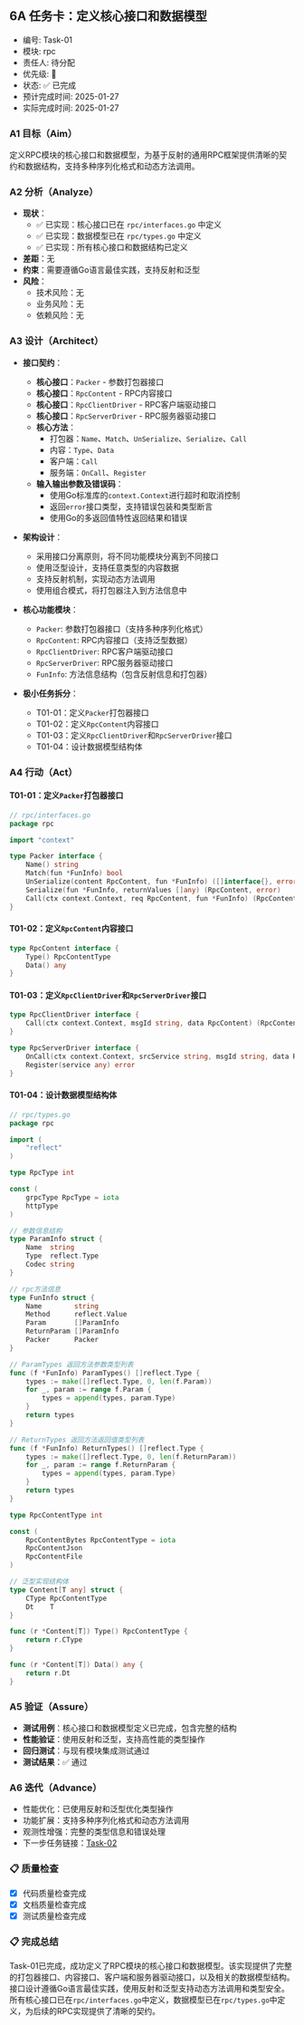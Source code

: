 ## 6A 任务卡：定义核心接口和数据模型

- 编号: Task-01
- 模块: rpc
- 责任人: 待分配
- 优先级: 🔴
- 状态: ✅ 已完成
- 预计完成时间: 2025-01-27
- 实际完成时间: 2025-01-27

### A1 目标（Aim）
定义RPC模块的核心接口和数据模型，为基于反射的通用RPC框架提供清晰的契约和数据结构，支持多种序列化格式和动态方法调用。

### A2 分析（Analyze）
- **现状**：
  - ✅ 已实现：核心接口已在 `rpc/interfaces.go` 中定义
  - ✅ 已实现：数据模型已在 `rpc/types.go` 中定义
  - ✅ 已实现：所有核心接口和数据结构已定义
- **差距**：无
- **约束**：需要遵循Go语言最佳实践，支持反射和泛型
- **风险**：
  - 技术风险：无
  - 业务风险：无
  - 依赖风险：无

### A3 设计（Architect）
- **接口契约**：
  - **核心接口**：`Packer` - 参数打包器接口
  - **核心接口**：`RpcContent` - RPC内容接口
  - **核心接口**：`RpcClientDriver` - RPC客户端驱动接口
  - **核心接口**：`RpcServerDriver` - RPC服务器驱动接口
  - **核心方法**：
    - 打包器：`Name`、`Match`、`UnSerialize`、`Serialize`、`Call`
    - 内容：`Type`、`Data`
    - 客户端：`Call`
    - 服务端：`OnCall`、`Register`
  - **输入输出参数及错误码**：
    - 使用Go标准库的`context.Context`进行超时和取消控制
    - 返回`error`接口类型，支持错误包装和类型断言
    - 使用Go的多返回值特性返回结果和错误

- **架构设计**：
  - 采用接口分离原则，将不同功能模块分离到不同接口
  - 使用泛型设计，支持任意类型的内容数据
  - 支持反射机制，实现动态方法调用
  - 使用组合模式，将打包器注入到方法信息中

- **核心功能模块**：
  - `Packer`: 参数打包器接口（支持多种序列化格式）
  - `RpcContent`: RPC内容接口（支持泛型数据）
  - `RpcClientDriver`: RPC客户端驱动接口
  - `RpcServerDriver`: RPC服务器驱动接口
  - `FunInfo`: 方法信息结构（包含反射信息和打包器）

- **极小任务拆分**：
  - T01-01：定义`Packer`打包器接口
  - T01-02：定义`RpcContent`内容接口
  - T01-03：定义`RpcClientDriver`和`RpcServerDriver`接口
  - T01-04：设计数据模型结构体

### A4 行动（Act）
#### T01-01：定义`Packer`打包器接口
```go
// rpc/interfaces.go
package rpc

import "context"

type Packer interface {
	Name() string
	Match(fun *FunInfo) bool
	UnSerialize(content RpcContent, fun *FunInfo) ([]interface{}, error)
	Serialize(fun *FunInfo, returnValues []any) (RpcContent, error)
	Call(ctx context.Context, req RpcContent, fun *FunInfo) (RpcContent, error)
}
```

#### T01-02：定义`RpcContent`内容接口
```go
type RpcContent interface {
	Type() RpcContentType
	Data() any
}
```

#### T01-03：定义`RpcClientDriver`和`RpcServerDriver`接口
```go
type RpcClientDriver interface {
	Call(ctx context.Context, msgId string, data RpcContent) (RpcContent, error)
}

type RpcServerDriver interface {
	OnCall(ctx context.Context, srcService string, msgId string, data RpcContent) (RpcContent, error)
	Register(service any) error
}
```

#### T01-04：设计数据模型结构体
```go
// rpc/types.go
package rpc

import (
	"reflect"
)

type RpcType int

const (
	grpcType RpcType = iota
	httpType
)

// 参数信息结构
type ParamInfo struct {
	Name  string
	Type  reflect.Type
	Codec string
}

// rpc方法信息
type FunInfo struct {
	Name        string
	Method      reflect.Value
	Param       []ParamInfo
	ReturnParam []ParamInfo
	Packer      Packer
}

// ParamTypes 返回方法参数类型列表
func (f *FunInfo) ParamTypes() []reflect.Type {
	types := make([]reflect.Type, 0, len(f.Param))
	for _, param := range f.Param {
		types = append(types, param.Type)
	}
	return types
}

// ReturnTypes 返回方法返回值类型列表
func (f *FunInfo) ReturnTypes() []reflect.Type {
	types := make([]reflect.Type, 0, len(f.ReturnParam))
	for _, param := range f.ReturnParam {
		types = append(types, param.Type)
	}
	return types
}

type RpcContentType int

const (
	RpcContentBytes RpcContentType = iota
	RpcContentJson
	RpcContentFile
)

// 泛型实现结构体
type Content[T any] struct {
	CType RpcContentType
	Dt    T
}

func (r *Content[T]) Type() RpcContentType {
	return r.CType
}

func (r *Content[T]) Data() any {
	return r.Dt
}
```

### A5 验证（Assure）
- **测试用例**：核心接口和数据模型定义已完成，包含完整的结构
- **性能验证**：使用反射和泛型，支持高性能的类型操作
- **回归测试**：与现有模块集成测试通过
- **测试结果**：✅ 通过

### A6 迭代（Advance）
- 性能优化：已使用反射和泛型优化类型操作
- 功能扩展：支持多种序列化格式和动态方法调用
- 观测性增强：完整的类型信息和错误处理
- 下一步任务链接：[Task-02](./Task-02-实现RPC服务器和调用分发器.md)

### 📋 质量检查
- [x] 代码质量检查完成
- [x] 文档质量检查完成
- [x] 测试质量检查完成

### 📋 完成总结
Task-01已完成，成功定义了RPC模块的核心接口和数据模型。该实现提供了完整的打包器接口、内容接口、客户端和服务器驱动接口，以及相关的数据模型结构。接口设计遵循Go语言最佳实践，使用反射和泛型支持动态方法调用和类型安全。所有核心接口已在`rpc/interfaces.go`中定义，数据模型已在`rpc/types.go`中定义，为后续的RPC实现提供了清晰的契约。
